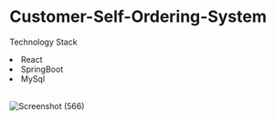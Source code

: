 # Customer-Self-Ordering-System
<p>Technology Stack</p>
<li>React</li>
<li>SpringBoot</li>
<li>MySql</li>
<br>

![Screenshot (566)](https://user-images.githubusercontent.com/85984851/232321754-6bebcfee-e715-4453-a372-6a4291fc17c3.png)
